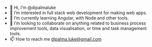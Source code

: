 - 👋 Hi, I’m @dipalmaluke
- 👀 I’m interested in full stack web development for making web apps.
- 🌱 I’m currently learning Angular, with Node and other tools.
- 💞️ I’m looking to collaborate on anything related to business process improvement tools, data visualisation, or time and task management tools.
- 📫 How to reach me dipalma.luke@gmail.com

<!---
dipalmaluke/dipalmaluke is a ✨ special ✨ repository because its `README.md` (this file) appears on your GitHub profile.
You can click the Preview link to take a look at your changes.
--->
